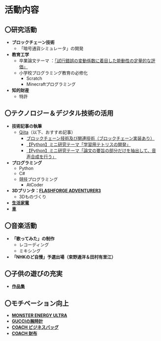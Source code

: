 # **活動内容**
## **〇研究活動**
- **ブロックチェーン技術**
    - 「暗号通貨シミュレータ」の開発
- **教育工学**
    - 卒業論文テーマ ：[「試行錯誤の変動係数に着目した能動性の定量的な評価」](image/michihiro/20010404_216K6063.pdf)
    - 小学校プログラミング教育の必修化
        - Scratch
        - Minecraftプログラミング
- **知的財産**
    - 特許
## **〇テクノロジー＆デジタル技術の活用**
- **技術記事の執筆**
    - [Qiita](https://qiita.com/michimichix521)（以下、おすすめ記事）
        - [ブロックチェーン技術及び関連技術（ブロックチェーン実装あり）](https://qiita.com/michimichix521/items/1485f05a45a37d7ffe08)
        - [【Python】ミニ研究テーマ「学習用テトリスの開発」](https://qiita.com/michimichix521/items/e17db5c744fa877542b6)
        - [【Python】ミニ研究テーマ「論文の要旨の部分だけを抽出して、音声合成を行う」](https://qiita.com/michimichix521/items/3231ca1bbe2c8eafeb49)
- **プログラミング**
    - Python
    - C#
    - 競技プログラミング
        - AtCoder
- **3Dプリンタ：[FLASHFORGE ADVENTURER3](image/michihiro/3Dプリンタ.jpg)**
    - 3Dものづくり
- [**生活家電**](household_appliances.html)
- [**車**](image/michihiro/デイズ.jpg)
## **〇音楽活動**
- **「歌ってみた」の制作**
    - レコーディング
    - ミキシング
- **「NHKのど自慢」予選出場（束野通洋＆田村有里江）**
## **〇子供の遊びの充実**
- [**作品集**](yurie_portfolio.html)

## **〇モチベーション向上**
- **[MONSTER ENERGY ULTRA](https://www.amazon.co.jp/gp/product/B00YOXAIRY/ref=ppx_yo_dt_b_asin_title_o05_s00?ie=UTF8&psc=1)**
- [**GUCCIの腕時計**](image/michihiro/腕時計.jpg)
- [**COACH ビジネスバッグ**](image/michihiro/ビジネスバッグ.jpg)
- [**COACH 財布**](image/michihiro/財布.jpg)